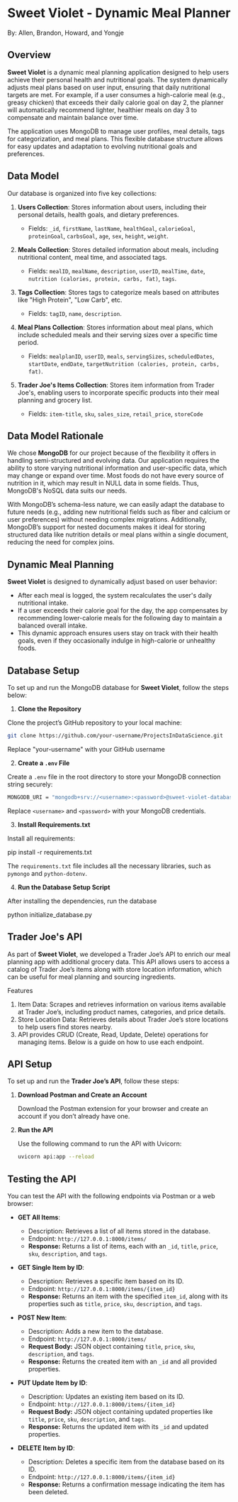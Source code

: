 # Sweet Violet - Dynamic Meal Planner

By: Allen, Brandon, Howard, and Yongje

## Overview

**Sweet Violet** is a dynamic meal planning application designed to help users achieve their personal health and nutritional goals. The system dynamically adjusts meal plans based on user input, ensuring that daily nutritional targets are met. For example, if a user consumes a high-calorie meal (e.g., greasy chicken) that exceeds their daily calorie goal on day 2, the planner will automatically recommend lighter, healthier meals on day 3 to compensate and maintain balance over time.

The application uses MongoDB to manage user profiles, meal details, tags for categorization, and meal plans. This flexible database structure allows for easy updates and adaptation to evolving nutritional goals and preferences.

## Data Model

Our database is organized into five key collections:

1. **Users Collection**: Stores information about users, including their personal details, health goals, and dietary preferences.
    - Fields: `_id`, `firstName`, `lastName`, `healthGoal`, `calorieGoal`, `proteinGoal`, `carbsGoal`, `age`, `sex`, `height`, `weight`.

2. **Meals Collection**: Stores detailed information about meals, including nutritional content, meal time, and associated tags.
    - Fields: `mealID`, `mealName`, `description`, `userID`, `mealTime`, `date`, `nutrition (calories, protein, carbs, fat)`, `tags`.

3. **Tags Collection**: Stores tags to categorize meals based on attributes like "High Protein", "Low Carb", etc.
    - Fields: `tagID`, `name`, `description`.

4. **Meal Plans Collection**: Stores information about meal plans, which include scheduled meals and their serving sizes over a specific time period.
    - Fields: `mealplanID`, `userID`, `meals`, `servingSizes`, `scheduledDates`, `startDate`, `endDate`, `targetNutrition (calories, protein, carbs, fat)`.

5. **Trader Joe's Items Collection**: Stores item information from Trader Joe's, enabling users to incorporate specific products into their meal planning and grocery list.
    - Fields: `item-title`, `sku`, `sales_size`, `retail_price`, `storeCode`

## Data Model Rationale
We chose **MongoDB** for our project because of the flexibility it offers in handling semi-structured and evolving data. Our application requires the ability to store varying nutritional information and user-specific data, which may change or expand over time. Most foods do not have every source of nutrition in it, which may result in NULL data in some fields. Thus, MongoDB's NoSQL data suits our needs.

With MongoDB’s schema-less nature, we can easily adapt the database to future needs (e.g., adding new nutritional fields such as fiber and calcium or user preferences) without needing complex migrations. Additionally, MongoDB’s support for nested documents makes it ideal for storing structured data like nutrition details or meal plans within a single document, reducing the need for complex joins.

## Dynamic Meal Planning

**Sweet Violet** is designed to dynamically adjust based on user behavior:

- After each meal is logged, the system recalculates the user's daily nutritional intake.
- If a user exceeds their calorie goal for the day, the app compensates by recommending lower-calorie meals for the following day to maintain a balanced overall intake.
- This dynamic approach ensures users stay on track with their health goals, even if they occasionally indulge in high-calorie or unhealthy foods.

## Database Setup

To set up and run the MongoDB database for **Sweet Violet**, follow the steps below:

1. **Clone the Repository**
   
Clone the project’s GitHub repository to your local machine:
```bash
git clone https://github.com/your-username/ProjectsInDataScience.git
```

Replace "your-username" with your GitHub username

2. **Create a `.env` File**

Create a `.env` file in the root directory to store your MongoDB connection string securely:

```bash
MONGODB_URI = "mongodb+srv://<username>:<password>@sweet-violet-database.7mf4d.mongodb.net/?retryWrites=true&w=majority&appName=Sweet-Violet-Database"
```

Replace `<username>` and `<password>` with your MongoDB credentials.

3. **Install Requirements.txt**

Install all requirements:

pip install -r requirements.txt

The `requirements.txt` file includes all the necessary libraries, such as `pymongo` and `python-dotenv`.

4. **Run the Database Setup Script**

After installing the dependencies, run the database 

python initialize_database.py

## Trader Joe's API

As part of **Sweet Violet**, we developed a Trader Joe’s API to enrich our meal planning app with additional grocery data. This API allows users to access a catalog of Trader Joe’s items along with store location information, which can be useful for meal planning and sourcing ingredients.

Features

1.	Item Data: Scrapes and retrieves information on various items available at Trader Joe’s, including product names, categories, and price details.
2.	Store Location Data: Retrieves details about Trader Joe’s store locations to help users find stores nearby.
3.  API provides CRUD (Create, Read, Update, Delete) operations for managing items. Below is a guide on how to use each endpoint.

## API Setup

To set up and run the **Trader Joe’s API**, follow these steps:

1. **Download Postman and Create an Account**

   Download the Postman extension for your browser and create an account if you don’t already have one.

2. **Run the API**

   Use the following command to run the API with Uvicorn:
   ```bash
   uvicorn api:app --reload
   ```

## Testing the API

You can test the API with the following endpoints via Postman or a web browser:

- **GET All Items**: 
  - Description: Retrieves a list of all items stored in the database.
  - Endpoint: `http://127.0.0.1:8000/items/`
  - **Response:** Returns a list of items, each with an `_id`, `title`, `price`, `sku`, `description`, and `tags`.

- **GET Single Item by ID**: 
  - Description: Retrieves a specific item based on its ID.
  - Endpoint: `http://127.0.0.1:8000/items/{item_id}`
  - **Response:** Returns an item with the specified `item_id`, along with its properties such as `title`, `price`, `sku`, `description`, and `tags`.

- **POST New Item**: 
  - Description: Adds a new item to the database.
  - Endpoint: `http://127.0.0.1:8000/items/`
  - **Request Body:** JSON object containing `title`, `price`, `sku`, `description`, and `tags`.
  - **Response:** Returns the created item with an `_id` and all provided properties.

- **PUT Update Item by ID**: 
  - Description: Updates an existing item based on its ID.
  - Endpoint: `http://127.0.0.1:8000/items/{item_id}`
  - **Request Body:** JSON object containing updated properties like `title`, `price`, `sku`, `description`, and `tags`.
  - **Response:** Returns the updated item with its `_id` and updated properties.

- **DELETE Item by ID**: 
  - Description: Deletes a specific item from the database based on its ID.
  - Endpoint: `http://127.0.0.1:8000/items/{item_id}`
  - **Response:** Returns a confirmation message indicating the item has been deleted.
